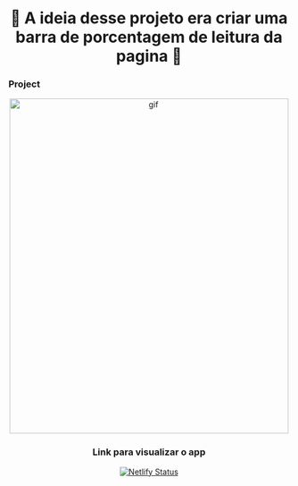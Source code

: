 <h1 align="center">
  🚀️ A ideia desse projeto era criar uma barra de porcentagem de leitura da pagina 🚀️
</h1>

### Project

<div align="center"> 
  <img alt="gif" src="./.github/gif.gif" width="500px" height="600px" />

### Link para visualizar o app

[![Netlify Status](https://api.netlify.com/api/v1/badges/46deacd7-cc31-4cd4-9232-fc34088e4c7c/deploy-status)](https://purejsprojects.netlify.app/percentagereadbar/)